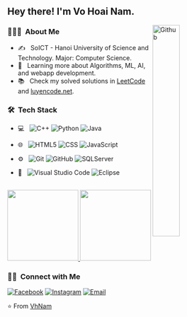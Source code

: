 ﻿<h2> Hey there! I'm Vo Hoai Nam.</h2>
<img width="35%" align="right" alt="Github" src="https://user-images.githubusercontent.com/48678280/88862734-4903af80-d201-11ea-968b-9c939d88a37c.gif" />
<h3> 👨🏻‍💻 &nbsp;About Me </h3>

- ✍️ &nbsp; SoICT - Hanoi University of Science and Technology. Major: Computer Science.
- 🌱 &nbsp; Learning more about Algorithms, ML, AI, and webapp development.
- 📚 &nbsp; Check my solved solutions in <a href="https://leetcode.com/NamVh/" _targer="blank">LeetCode</a> and  <a href="https://oj.luyencode.net/user-home?username=hoainamnv34">luyencode.net</a>.

<h3> 🛠 &nbsp;Tech Stack</h3>

- 💻 &nbsp;
  ![C++](https://img.shields.io/badge/-C/C++-333333?style=flat&logo=C%2B%2B&logoColor=00599C)
  ![Python](https://img.shields.io/badge/-Python-333333?style=flat&logo=python)
  ![Java](https://img.shields.io/badge/-Java-333333?style=flat&logo=Java&logoColor=007396)
  
- 🌐 &nbsp;
  ![HTML5](https://img.shields.io/badge/-HTML5-333333?style=flat&logo=HTML5)
  ![CSS](https://img.shields.io/badge/-CSS-333333?style=flat&logo=CSS3&logoColor=1572B6)
  ![JavaScript](https://img.shields.io/badge/-JavaScript-333333?style=flat&logo=javascript)
- ⚙️ &nbsp;
  ![Git](https://img.shields.io/badge/-Git-333333?style=flat&logo=git)
  ![GitHub](https://img.shields.io/badge/-GitHub-333333?style=flat&logo=github)
  ![SQLServer](https://img.shields.io/badge/-SQL%20Server-333333?logo=Microsoft-SQL-Server&style=flat)
- 🔧 &nbsp;
  ![Visual Studio Code](https://img.shields.io/badge/-Visual%20Studio%20Code-333333?style=flat&logo=visual-studio-code&logoColor=007ACC)
  ![Eclipse](https://img.shields.io/badge/-Eclipse-333333?style=flat&logo=eclipse-ide&logoColor=2C2255)

<br/>

<a href="https://github.com/hoainamnv34">
  <img height="160em" src="https://github-readme-stats.vercel.app/api?username=hoainamnv34&theme=buefy&show_icons=true" />
  <img height="160em" src="https://github-readme-stats.vercel.app/api/top-langs/?username=hoainamnv34&theme=buefy&layout=compact" />
</a>

<br/>

<h3> 🤝🏻 &nbsp;Connect with Me </h3>

<p>

<a href="https://www.facebook.com/hoainam.nv34"><img alt="Facebook" src="https://img.shields.io/badge/Facebook-Võ%20Hoài%20Nam-blue?style=flat-square&logo=facebook"></a>
<a href="https://www.instagram.com/hoainamnv34/"><img alt="Instagram" src="https://img.shields.io/badge/Instagram-hoainamnv34-blue?style=flat-square&logo=instagram"></a>
<a href="mailto:hoainam.nv34@gmail.com"><img alt="Email" src="https://img.shields.io/badge/Email-hoainam.nv34@gmail.com-blue?style=flat-square&logo=gmail"></a>
</p>

⭐️ From [VhNam](https://github.com/hoainamnv34)
#
